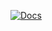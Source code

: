 <!-- README updated to include Docs badge and link -->

[![Docs](https://img.shields.io/badge/Docs-GitHub%20Pages-blue?logo=github)](https://snapwave333.github.io/membot/)

<!-- Original README content follows -->

